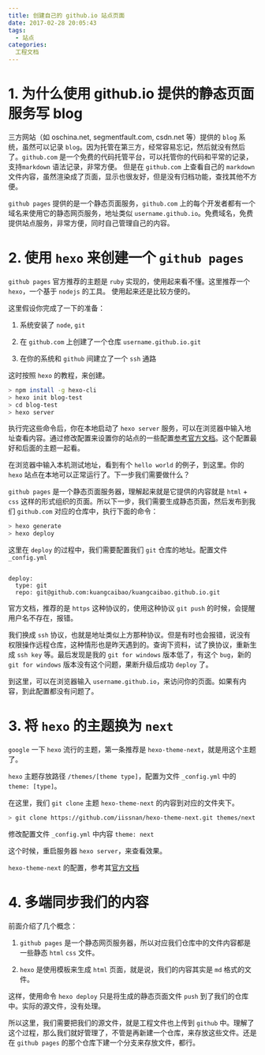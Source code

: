 ```yaml
---
title: 创建自己的 github.io 站点页面
date: 2017-02-28 20:05:43
tags:
  - 站点
categories:
  工程文档
---
```


# 1. 为什么使用 github.io 提供的静态页面服务写 blog

  三方网站（如 oschina.net, segmentfault.com, csdn.net 等）提供的 `blog` 系统，虽然可以记录 `blog`。因为托管在第三方，经常容易忘记，然后就没有然后了。`github.com` 是一个免费的代码托管平台，可以托管你的代码和平常的记录，支持`markdown` 语法记录，非常方便。 但是在 `github.com` 上查看自己的 `markdown` 文件内容，虽然渲染成了页面，显示也很友好，但是没有归档功能，查找其他不方便。

`github pages` 提供的是一个静态页面服务，`github.com` 上的每个开发者都有一个域名来使用它的静态网页服务，地址类似 `username.github.io`。免费域名，免费提供站点服务，非常方便，同时自己管理自己的内容。

# 2. 使用 `hexo` 来创建一个 `github pages`

`github pages` 官方推荐的主题是 `ruby` 实现的，使用起来看不懂。这里推荐一个 `hexo`，一个基于 `nodejs` 的工具。 使用起来还是比较方便的。

这里假设你完成了一下的准备：

1. 系统安装了 `node`, `git`

2. 在 `github.com` 上创建了一个仓库 `username.github.io.git`

3. 在你的系统和 `github` 间建立了一个 `ssh` 通路

这时按照 `hexo` 的教程，来创建。

``` bash
> npm install -g hexo-cli
> hexo init blog-test
> cd blog-test
> hexo server
```

执行完这些命令后，你在本地启动了 `hexo server` 服务，可以在浏览器中输入地址查看内容。通过修改配置来设置你的站点的一些配置[参考官方文档](https://hexo.io/zh-cn/docs/)。这个配置最好和后面的主题一起看。

在浏览器中输入本机测试地址，看到有个 `hello world` 的例子，到这里。你的 `hexo` 站点在本地可以正常运行了。下一步我们需要做什么？

`github pages` 是一个静态页面服务器，理解起来就是它提供的内容就是 `html` + `css` 这样的形式组织的页面。所以下一步，我们需要生成静态页面，然后发布到我们 `github.com` 对应的仓库中，执行下面的命令：

```bash
> hexo generate
> hexo deploy
```

这里在 `deploy` 的过程中，我们需要配置我们 `git` 仓库的地址。配置文件 `_config.yml`

```

deploy:
  type: git 
  repo: git@github.com:kuangcaibao/kuangcaibao.github.io.git

```

官方文档，推荐的是 `https` 这种协议的，使用这种协议 `git push` 的时候，会提醒用户名不存在，报错。

我们换成 `ssh` 协议，也就是地址类似上方那种协议。但是有时也会报错，说没有权限操作远程仓库，这种情形也是昨天遇到的。查询下资料，试了换协议，重新生成 `ssh key` 等。最后发现是我的 `git for windows` 版本低了，有这个 `bug`，新的 `git for windows` 版本没有这个问题，果断升级后成功 `deploy` 了。

到这里，可以在浏览器输入 `username.github.io`，来访问你的页面。如果有内容，到此配置都没有问题了。

# 3. 将 `hexo` 的主题换为 `next`

`google` 一下 `hexo` 流行的主题，第一条推荐是 `hexo-theme-next`，就是用这个主题了。

`hexo` 主题存放路径 `/themes/[theme type]`，配置为文件 `_config.yml` 中的 `theme: [type]`。

在这里，我们 `git clone` 主题 `hexo-theme-next` 的内容到对应的文件夹下。

```bash
> git clone https://github.com/iissnan/hexo-theme-next.git themes/next
```

修改配置文件 `_config.yml` 中内容 `theme: next`

这个时候，重启服务器 `hexo server`，来查看效果。

`hexo-theme-next` 的配置，参考其[官方文档](http://theme-next.iissnan.com/getting-started.html)

# 4. 多端同步我们的内容

前面介绍了几个概念：

1. `github pages` 是一个静态网页服务器，所以对应我们仓库中的文件内容都是一些静态 `html` `css` 文件。

2. `hexo` 是使用模板来生成 `html` 页面，就是说，我们的内容其实是 `md` 格式的文件。

这样，使用命令 `hexo deploy` 只是将生成的静态页面文件 `push` 到了我们的仓库中。实际的源文件，没有处理。

所以这里，我们需要把我们的源文件，就是工程文件也上传到 `github` 中。理解了这个过程，那么我们就好管理了，不管是再新建一个仓库，来存放这些文件。还是在 `github pages` 的那个仓库下建一个分支来存放文件，都行。